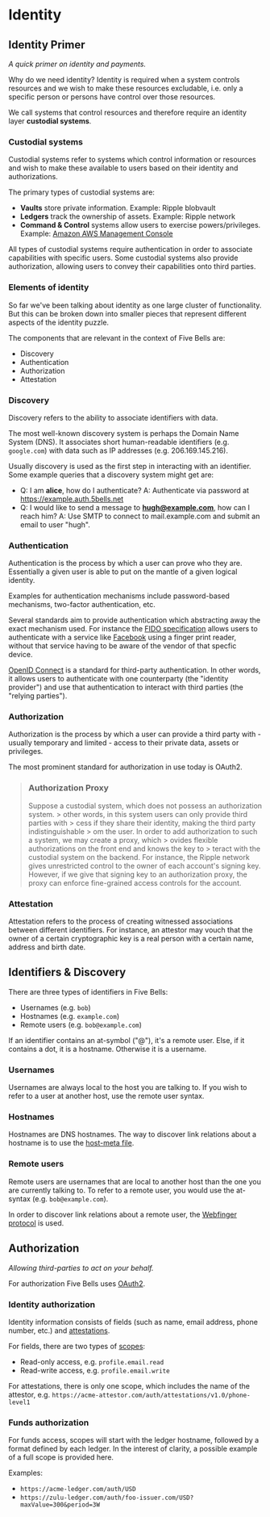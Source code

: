 
Identity
========

Identity Primer
---------------
_A quick primer on identity and payments._

Why do we need identity? Identity is required when a system controls resources and we wish to make these resources excludable, i.e. only a specific person or persons have control over those resources.

We call systems that control resources and therefore require an identity layer **custodial systems**.

### Custodial systems

Custodial systems refer to systems which control information or resources and wish to make these available to users based on their identity and authorizations.

The primary types of custodial systems are:

* **Vaults** store private information. Example: Ripple blobvault
* **Ledgers** track the ownership of assets. Example: Ripple network
* **Command & Control** systems allow users to exercise powers/privileges. Example: [Amazon AWS Management Console](http://aws.amazon.com/console/)

All types of custodial systems require authentication in order to associate capabilities with specific users. Some custodial systems also provide authorization, allowing users to convey their capabilities onto third parties.

### Elements of identity

So far we've been talking about identity as one large cluster of functionality. But this can be broken down into smaller pieces that represent different aspects of the identity puzzle.

The components that are relevant in the context of Five Bells are:

* Discovery
* Authentication
* Authorization
* Attestation

### Discovery

Discovery refers to the ability to associate identifiers with data.

The most well-known discovery system is perhaps the Domain Name System (DNS). It associates short human-readable identifiers (e.g. `google.com`) with data such as IP addresses (e.g. 206.169.145.216).

Usually discovery is used as the first step in interacting with an identifier. Some example queries that a discovery system might get are:

* Q: I am **alice**, how do I authenticate?
  A: Authenticate via password at https://example.auth.5bells.net
* Q: I would like to send a message to **hugh@example.com**, how can I reach him?
  A: Use SMTP to connect to mail.example.com and submit an email to user "hugh".

### Authentication

Authentication is the process by which a user can prove who they are. Essentially a given user is able to put on the mantle of a given logical identity.

Examples for authentication mechanisms include password-based mechanisms, two-factor authentication, etc.

Several standards aim to provide authentication which abstracting away the exact mechanism used. For instance the [FIDO specification](https://fidoalliance.org/) allows users to authenticate with a service like [Facebook](https://facebook.com) using a finger print reader, without that service having to be aware of the vendor of that specfic device.

[OpenID Connect](https://openid.net/connect/) is a standard for third-party authentication. In other words, it allows users to authenticate with one counterparty (the "identity provider") and use that authentication to interact with third parties (the "relying parties").

### Authorization

Authorization is the process by which a user can provide a third party with - usually temporary and limited - access to their private data, assets or privileges.

The most prominent standard for authorization in use today is OAuth2.

> ### Authorization Proxy
> Suppose a custodial system, which does not possess an authorization system. >   other words, in this system users can only provide third parties with >   cess if they share their identity, making the third party indistinguishable > om the user.
> In order to add authorization to such a system, we may create a proxy, which > ovides flexible authorizations on the front end and knows the key to > teract with the custodial system on the backend.
> For instance, the Ripple network gives unrestricted control to the owner of each account's signing key. However, if we give that signing key to an authorization proxy, the proxy can enforce fine-grained access controls for the account.

### Attestation

Attestation refers to the process of creating witnessed associations between different identifiers. For instance, an attestor may vouch that the owner of a certain cryptographic key is a real person with a certain name, address and birth date.

Identifiers & Discovery
-----------------------

There are three types of identifiers in Five Bells:

* Usernames (e.g. `bob`)
* Hostnames (e.g. `example.com`)
* Remote users (e.g. `bob@example.com`)

If an identifier contains an at-symbol ("@"), it's a remote user. Else, if it contains a dot, it is a hostname. Otherwise it is a username.

### Usernames

Usernames are always local to the host you are talking to. If you wish to refer to a user at another host, use the remote user syntax.

### Hostnames

Hostnames are DNS hostnames. The way to discover link relations about a hostname is to use the [host-meta file](https://tools.ietf.org/html/rfc6415). 

### Remote users

Remote users are usernames that are local to another host than the one you are currently talking to. To refer to a remote user, you would use the at-syntax (e.g. `bob@example.com`). 

In order to discover link relations about a remote user, the [Webfinger protocol](https://tools.ietf.org/html/rfc7033) is used.

Authorization
-------------
_Allowing third-parties to act on your behalf._

For authorization Five Bells uses [OAuth2](http://oauth.net/2/).

### Identity authorization

Identity information consists of fields (such as name, email address, phone number, etc.) and [attestations](doc:identity-primer).

For fields, there are two types of [scopes](http://tools.ietf.org/html/rfc6749#section-3.3):

* Read-only access, e.g. `profile.email.read`
* Read-write access, e.g. `profile.email.write`

For attestations, there is only one scope, which includes the name of the attestor, e.g. `https://acme-attestor.com/auth/attestations/v1.0/phone-level1`

### Funds authorization

For funds access, scopes will start with the ledger hostname, followed by a format defined by each ledger. In the interest of clarity, a possible example of a full scope is provided here.

Examples:

* `https://acme-ledger.com/auth/USD`
* `https://zulu-ledger.com/auth/foo-issuer.com/USD?maxValue=300&period=3W`

